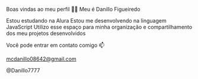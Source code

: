 Boas vindas ao meu perfil 💙💙
Meu é Danillo Figueiredo

Estou estudando na Alura
Estou me desenvolvendo na linguagem JavaScript
Utilizo esse espaço para minha organização e compartilhamento dos meu projetos desenvolvidos

Você pode entrar em contato comigo 📫

mcdanillo08642@gmail.com

@Danillo7777
